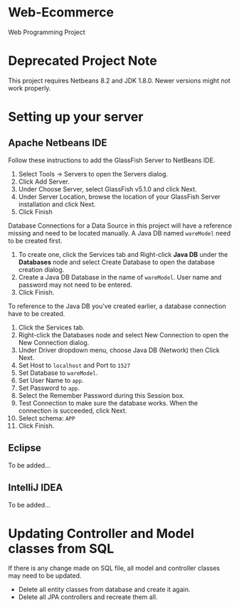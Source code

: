 # Web-Ecommerce
Web Programming Project

# Deprecated Project Note
This project requires Netbeans 8.2 and JDK 1.8.0. Newer versions might not work properly.

# Setting up your server

## Apache Netbeans IDE
Follow these instructions to add the GlassFish Server to NetBeans IDE.
1. Select Tools -> Servers to open the Servers dialog.
1. Click Add Server.
1. Under Choose Server, select GlassFish v5.1.0 and click Next.
1. Under Server Location, browse the location of your GlassFish Server installation and click Next.
1. Click Finish

Database Connections for a Data Source in this project will have a reference missing and need to be located manually. A Java DB named `wareModel` need to be created first.
1. To create one, click the Services tab and Right-click **Java DB** under the **Databases** node and select Create Database to open the database creation dialog.
1. Create a Java DB Database in the name of `wareModel`. User name and password may not need to be entered.
1. Click Finish.

To reference to the Java DB you've created earlier, a database connection have to be created.
1. Click the Services tab.
1. Right-click the Databases node and select New Connection to open the New Connection dialog.
1. Under Driver dropdown menu, choose Java DB (Network) then Click Next.
1. Set Host to `localhost` and Port to `1527`
1. Set Database to `wareModel`.
1. Set User Name to `app`.
1. Set Password to `app`.
1. Select the Remember Password during this Session box.
1. Test Connection to make sure the database works. When the connection is succeeded, click Next.
1. Select schema: `APP`
1. Click Finish.

## Eclipse
To be added...

## IntelliJ IDEA
To be added...

# Updating Controller and Model classes from SQL
If there is any change made on SQL file, all model and controller classes may need to be updated. 
- Delete all entity classes from database and create it again.
- Delete all JPA controllers and recreate them all.
